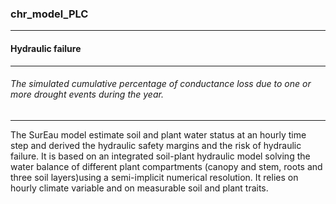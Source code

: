 ### chr_model_PLC



------
#### Hydraulic failure



------
###### The simulated cumulative percentage of conductance loss due to one or more drought events during the year.



------
The SurEau model estimate soil and plant water status at an hourly time step and derived the hydraulic safety margins and  the risk of hydraulic failure. It is based on an integrated soil-plant hydraulic model solving the water balance of different plant compartments (canopy and stem, roots and three soil layers)using a semi-implicit numerical resolution. It relies on hourly climate variable and on measurable soil and plant traits.